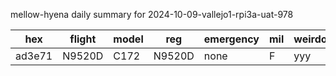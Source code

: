 mellow-hyena daily summary for 2024-10-09-vallejo1-rpi3a-uat-978

|hex|flight|model|reg|emergency|mil|weirdo|
|--|--|--|--|--|--|--|
|ad3e71|N9520D|C172|N9520D|none|F|yyy|
